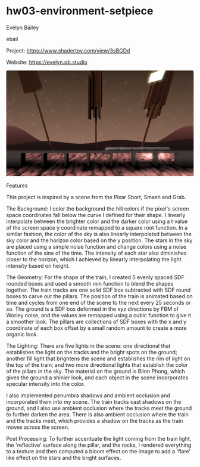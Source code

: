 # hw03-environment-setpiece

Evelyn Bailey

ebail

Project: https://www.shadertoy.com/view/3sBGDd

Website: https://evelyn.pb.studio

<img src="hw3_img.png">

Features

This project is inspired by a scene from the Pixar Short, Smash and Grab. 

The Background: I color the background the hill colors if the pixel's screen space coordinates fall below the curve I defined for their shape. I linearly interpolate between the brighter color and the darker color using a t value of the screen space y coordinate remapped to a square root function. In a similar fashion, the color of the sky is also linearly interpolated between the sky color and the horizon color based on the y position. The stars in the sky are placed using a simple noise function and change colors using a noise function of the sine of the time. The intensity of each star also diminishes closer to the horizon, which I achieved by linearly interpolating the light intensity based on height.

The Geometry: For the shape of the train, I created 5 evenly spaced SDF rounded boxes and used a smooth min function to blend the shapes together. The train tracks are one solid SDF box subtracted with SDF round boxes to carve out the pillars. The position of the train is animated based on time and cycles from one end of the scene to the next every 25 seconds or so. The ground is a SDF box deformed in the xyz directions by FBM of Worley noise, and the values are remapped using a cubic function to give it a smoother look. The pillars are collections of SDF boxes with the x and y coordinate of each box offset by a small random amount to create a more organic look.

The Lighting: There are five lights in the scene: one directional that establishes the light on the tracks and the bright spots on the ground; another fill light that brightens the scene and establishes the rim of light on the top of the train; and two more directional lights that establish the color of the pillars in the sky. The material on the ground is Blinn Phong, which gives the ground a shinier look, and each object in the scene incorporates specular intensity into the color.

I also implemented penumbra shadows and ambient occlusion and incorporated them into my scene. The train tracks cast shadows on the ground, and I also use ambient occlusion where the tracks meet the ground to further darken the area. There is also ambient occlusion where the train and the tracks meet, which provides a shadow on the tracks as the train moves across the screen.

Post Processing: To further accentuate the light coming from the train light, the 'reflective' surface along the pillar, and the rocks, I rendered everything to a texture and then computed a bloom effect on the image to add a 'flare' like effect on the stars and the bright surfaces. 
